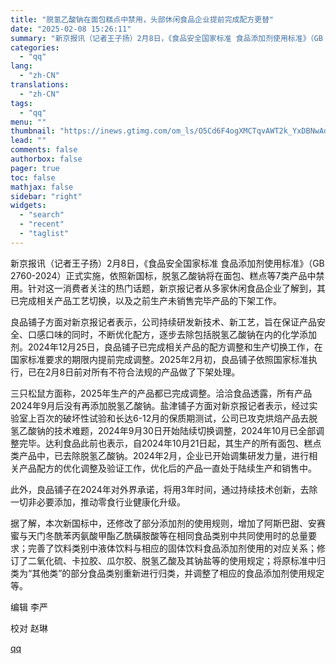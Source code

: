 ```yaml
---
title: "脱氢乙酸钠在面包糕点中禁用，头部休闲食品企业提前完成配方更替"
date: "2025-02-08 15:26:11"
summary: "新京报讯（记者王子扬）2月8日，《食品安全国家标准 食品添加剂使用标准》（GB 2760-2024）..."
categories:
  - "qq"
lang:
  - "zh-CN"
translations:
  - "zh-CN"
tags:
  - "qq"
menu: ""
thumbnail: "https://inews.gtimg.com/om_ls/O5Cd6F4ogXMCTqvAWT2k_YxDBNwAd5J9-XyyQ9gFYP8vUAA_640360/0"
lead: ""
comments: false
authorbox: false
pager: true
toc: false
mathjax: false
sidebar: "right"
widgets:
  - "search"
  - "recent"
  - "taglist"
---
```


新京报讯（记者王子扬）2月8日，《食品安全国家标准 食品添加剂使用标准》（GB 2760-2024）正式实施，依照新国标，脱氢乙酸钠将在面包、糕点等7类产品中禁用。针对这一消费者关注的热门话题，新京报记者从多家休闲食品企业了解到，其已完成相关产品工艺切换，以及之前生产未销售完毕产品的下架工作。

良品铺子方面对新京报记者表示，公司持续研发新技术、新工艺，旨在保证产品安全、口感口味的同时，不断优化配方，逐步去除包括脱氢乙酸钠在内的化学添加剂。2024年12月25日，良品铺子已完成相关产品的配方调整和生产切换工作，在国家标准要求的期限内提前完成调整。2025年2月初，良品铺子依照国家标准执行，已在2月8日前对所有不符合法规的产品做了下架处理。

三只松鼠方面称，2025年生产的产品都已完成调整。洽洽食品透露，所有产品2024年9月后没有再添加脱氢乙酸钠。盐津铺子方面对新京报记者表示，经过实验室上百次的破坏性试验和长达6-12月的保质期测试，公司已攻克烘焙产品去脱氢乙酸钠的技术难题，2024年9月30日开始陆续切换调整，2024年10月已全部调整完毕。达利食品此前也表示，自2024年10月21日起，其生产的所有面包、糕点类产品中，已去除脱氢乙酸钠。2024年2月，企业已开始调集研发力量，进行相关产品配方的优化调整及验证工作，优化后的产品一直处于陆续生产和销售中。

此外，良品铺子在2024年对外界承诺，将用3年时间，通过持续技术创新，去除一切非必要添加，推动零食行业健康化升级。

据了解，本次新国标中，还修改了部分添加剂的使用规则，增加了阿斯巴甜、安赛蜜与天门冬酰苯丙氨酸甲酯乙酰磺胺酸等在相同食品类别中共同使用时的总量要求；完善了饮料类别中液体饮料与相应的固体饮料食品添加剂使用的对应关系；修订了二氧化硫、卡拉胶、瓜尔胶、脱氢乙酸及其钠盐等的使用规定；将原标准中归类为“其他类”的部分食品类别重新进行归类，并调整了相应的食品添加剂使用规定等。

编辑 李严

校对 赵琳

[qq](https://new.qq.com/rain/a/20250208A0572900)
